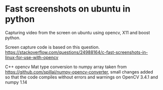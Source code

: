 # Fast screenshots on ubuntu in python
Capturing video from the screen on ubuntu using opencv, X11 and boost python.  

Screen capture code is based on this question. https://stackoverflow.com/questions/24988164/c-fast-screenshots-in-linux-for-use-with-opencv

C++ opencv Mat type conversion to numpy array taken from https://github.com/spillai/numpy-opencv-converter, small changes added so that the code compiles without errors and warnings on OpenCV 3.4.1 and numpy 1.14
